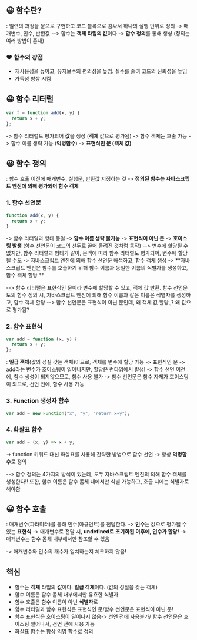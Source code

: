 ## 😀 함수란?

: 일련의 과정을 문으로 구현하고 코드 블록으로 감싸서 하나의 실행 단위로 정의
-> 매개변수, 인수, 반환값
--> 함수는 **객체 타입의 값**이다
-> **함수 정의**를 통해 생성 (정의는 여러 방법이 존재)

### ❤️ 함수의 장점

- 재사용성을 높이고, 유지보수의 편의성을 높임. 실수를 줄여 코드의 신뢰성을 높임
- 가독성 향상 시킴

## 😀 함수 리터럴

```js
var f = function add(x, y) {
  return x + y;
};
```

-> 함수 리터럴도 평가되어 **값**을 생성 (**객체** 값으로 평가됨)
-> 함수 객체는 호출 가능
-> 함수 이름 생략 가능 (**익명함수**)
-> **표현식인 문 (객체 값)**

## 😀 함수 정의

: 함수 호출 이전에 매개변수, 실행문, 반환값 지정하는 것
-> **정의된 함수는 자바스크립트 엔진에 의해 평가되어 함수 객체**

### 1. 함수 선언문

```js
function add(x, y) {
  return x + y;
}
```

-> 함수 리터럴과 형태 동일
-> **함수 이름 생략 불가능**
-> **표현식이 아닌 문**
-> **호이스팅 발생** (함수 선언문이 코드의 선두로 끌어 올려진 것처럼 동작)
--> 변수에 할당될 수 없지만, 함수 리터럴과 형태가 같아, 문맥에 따라 함수 리터럴도 평가되어, 변수에 할당될 수도
-> 자바스크립트 엔진에 의해 함수 선언문 해석하고, 함수 객체 생성
-> **자바스크립트 엔진은 함수를 호출하기 위해 함수 이름과 동일한 이름의 식별자를 생성하고, 함수 객체 할당 **

--> 함수 리터럴은 표현식인 문이라 변수에 할당할 수 있고, 객체 값 반환. 함수 선언문도의 함수 정의 시, 자바스크립트 엔진에 의해 함수 이름과 같은 이름은 식별자를 생성하고, 함수 객체 할당
--> 함수 선언문은 표현식이 아닌 문인데, 왜 객체 값 할당,,? 왜 값으로 평가됨?

### 2. 함수 표현식

```js
var add = function (x, y) {
  return x + y;
};
```

: **일급 객체**(값의 성질 갖는 객체)이므로, 객체를 변수에 할당 가능
-> 표현식인 문
-> add라는 변수가 호이스팅이 일어나지만, 할당은 런타임에서 발생!
-> 함수 선언 이전에, 함수 생성이 되지않으므로, 함수 사용 불가
-> 함수 선언문은 함수 자체가 호이스팅이 되므로, 선언 전에, 함수 사용 가능

### 3. Function 생성자 함수

```js
var add = new Function("x", "y", "return x+y");
```

### 4. 화살표 함수

```js
var add = (x, y) => x + y;
```

-> function 키워드 대신 화살표를 사용해 간략한 방법으로 함수 선언
-> 항상 **익명함수**로 정의

--> 함수 정의는 4가지의 방식이 있는데, 모두 자바스크립트 엔진의 의해 함수 객체를 생성한다!! 또한, 함수 이름은 함수 몸체 내에서만 식별 가능하고, 호출 시에는 식별자로 해야함

## 😀 함수 호출

: 매개변수(파라미터)를 통해 인수(아규먼트)를 전달한다.
-> **인수**는 값으로 평가될 수 있는 **표현식**
-> 매개변수로 전달 시, **undefined로 초기화된 이후에, 인수가 할당!**
-> 매개변수는 함수 몸체 내부에서만 참조할 수 있음

-> 매개변수와 인수의 개수가 일치하는지 체크하지 않음!

## 핵심

- 함수는 **객체** 타입의 **값**이다. **일급 객체**이다. (값의 성질을 갖는 객체)
- 함수 이름은 함수 몸체 내부에서만 유효한 식별자
- 함수 호출은 함수 이름이 아닌 **식별자**로
- 함수 리터럴과 함수 표현식은 표현식인 문/함수 선언문은 표현식이 아닌 문!
- 함수 표현식은 호이스팅이 일어나지 않음-> 선언 전에 사용불가/ 함수 선언문은 호이스팅 일어나서, 선언 전에 사용 가능
- 화살표 함수는 항상 익명 함수로 정의
